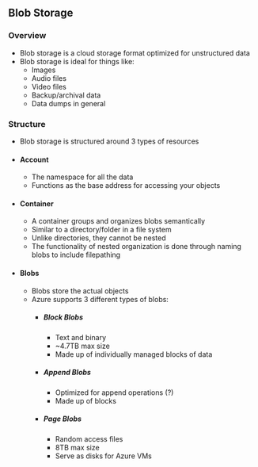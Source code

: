## Blob Storage

### Overview

- Blob storage is a cloud storage format optimized for unstructured data
- Blob storage is ideal for things like:
  - Images
  - Audio files
  - Video files
  - Backup/archival data
  - Data dumps in general

### Structure

- Blob storage is structured around 3 types of resources
- #### Account
  - The namespace for all the data
  - Functions as the base address for accessing your objects
- #### Container
  - A container groups and organizes blobs semantically
  - Similar to a directory/folder in a file system
  - Unlike directories, they cannot be nested
  - The functionality of nested organization is done through naming blobs to include filepathing
- #### Blobs
  - Blobs store the actual objects
  - Azure supports 3 different types of blobs:
    - ##### Block Blobs
      - Text and binary
      - ~4.7TB max size
      - Made up of individually managed blocks of data
    - ##### Append Blobs
      - Optimized for append operations (?)
      - Made up of blocks
    - ##### Page Blobs
      - Random access files
      - 8TB max size
      - Serve as disks for Azure VMs
